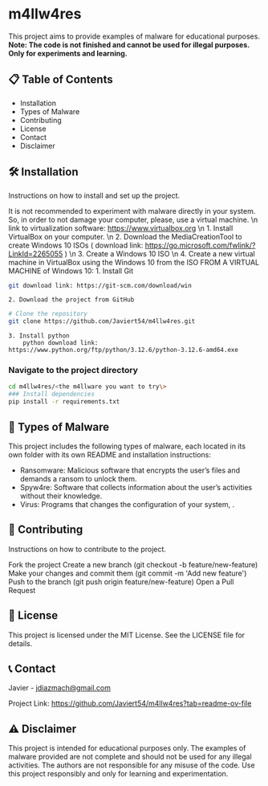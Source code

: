 # m4llw4res


This project aims to provide examples of malware for educational purposes. **Note: The code is not finished and cannot be used for illegal purposes. Only for experiments and learning.**

## 📋 Table of Contents

- Installation
- Types of Malware
- Contributing
- License
- Contact
- Disclaimer

## 🛠️ Installation

Instructions on how to install and set up the project.



It is not recommended to experiment with malware directly in your system. So, in order to not damage your computer, please, use a virtual machine.
	\n link to virtualization software: https://www.virtualbox.org
	\n 1. Install VirtualBox on your computer.
	\n 2. Download the MediaCreationTool to create Windows 10 ISOs ( download link: https://go.microsoft.com/fwlink/?LinkId=2265055 )
	\n 3. Create a Windows 10 ISO
	\n 4. Create a new virtual machine in VirtualBox using the Windows 10 from the ISO
FROM A VIRTUAL MACHINE of Windows 10:
	1. Install Git
```bash
git download link: https://git-scm.com/download/win
```

	2. Download the project from GitHub

```bash
# Clone the repository
git clone https://github.com/Javiert54/m4llw4res.git
```
	3. Install python
		python download link:  https://www.python.org/ftp/python/3.12.6/python-3.12.6-amd64.exe
### Navigate to the project directory
```bash
cd m4llw4res/<the m4llware you want to try\>
### Install dependencies
pip install -r requirements.txt
```

## 🦠 Types of Malware

This project includes the following types of malware, each located in its own folder with its own README and installation instructions:

- Ransomware: Malicious software that encrypts the user’s files and demands a ransom to unlock them.
- Spyw4re: Software that collects information about the user’s activities without their knowledge.
- Virus: Programs that changes the configuration of your system, .

## 🤝 Contributing

Instructions on how to contribute to the project.

Fork the project
Create a new branch (git checkout -b feature/new-feature)
Make your changes and commit them (git commit -m 'Add new feature')
Push to the branch (git push origin feature/new-feature)
Open a Pull Request

## 📄 License

This project is licensed under the MIT License. See the LICENSE file for details.

## 📞 Contact

Javier - jdiazmach@gmail.com

Project Link: https://github.com/Javiert54/m4llw4res?tab=readme-ov-file

## ⚠️ Disclaimer

This project is intended for educational purposes only. The examples of malware provided are not complete and should not be used for any illegal activities. The authors are not responsible for any misuse of the code. Use this project responsibly and only for learning and experimentation.
